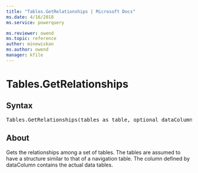 ```yaml
---
title: "Tables.GetRelationships | Microsoft Docs"
ms.date: 4/16/2018
ms.service: powerquery

ms.reviewer: owend
ms.topic: reference
author: minewiskan
ms.author: owend
manager: kfile
---
```

# Tables.GetRelationships

## Syntax

<pre>
Tables.GetRelationships(tables as table, optional dataColumn as nullable text) as table
</pre>  
  
## About  
Gets the relationships among a set of tables. The tables are assumed to have a structure similar to that of a navigation table. The column defined by dataColumn contains the actual data tables.  
  
